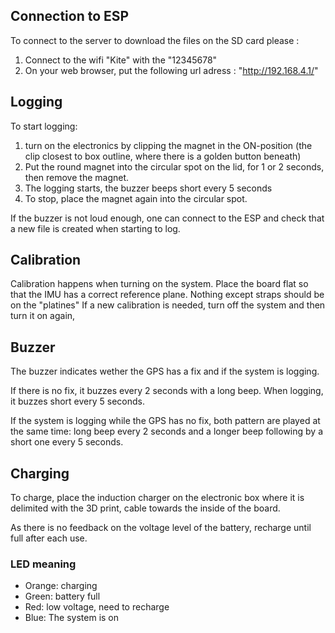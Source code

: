 ## Connection to ESP

To connect to the server to download the files on the SD card please :

1. Connect to the wifi "Kite" with the "12345678"
2. On your web browser, put the following url adress : "http://192.168.4.1/"

## Logging

To start logging:
1.  turn on the electronics by clipping the magnet in the ON-position (the clip closest to box outline, where there is a golden button beneath)
2. Put the round magnet into the circular spot on the lid, for 1 or 2 seconds, then remove the magnet.
3. The logging starts, the buzzer beeps short every 5 seconds
4. To stop, place the magnet again into the circular spot.

If the buzzer is not loud enough, one can connect to the ESP and check that a new file is created when starting to log.

## Calibration

Calibration happens when turning on the system.
Place the board flat so that the IMU has a correct reference plane. Nothing except straps should be on the "platines"
If a new calibration is needed, turn off the system and then turn it on again,

## Buzzer

The buzzer indicates wether the GPS has a fix and if the system is logging.

If there is no fix, it buzzes every 2 seconds with a long beep.
When logging, it buzzes short every 5 seconds.

If the system is logging while the GPS has no fix, both pattern are played at the same time: long beep every 2 seconds and a longer beep following by a short one every 5 seconds.

## Charging

To charge, place the induction charger on the electronic box where it is delimited with the 3D print, cable towards the inside of the board.

As there is no feedback on the voltage level of the battery, recharge until full after each use.

### LED meaning
- Orange: charging
- Green: battery full
- Red: low voltage, need to recharge
- Blue: The system is on